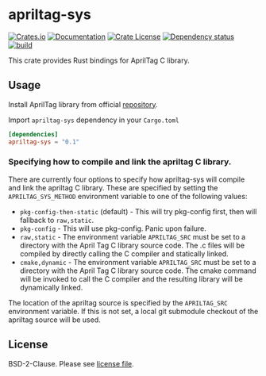 # apriltag-sys

[![Crates.io](https://img.shields.io/crates/v/apriltag-sys.svg)](https://crates.io/crates/apriltag-sys)
[![Documentation](https://docs.rs/apriltag-sys/badge.svg)](https://docs.rs/apriltag-sys/)
[![Crate License](https://img.shields.io/crates/l/apriltag-sys.svg)](https://crates.io/crates/apriltag-sys)
[![Dependency status](https://deps.rs/repo/github/jerry73204/apriltag-sys/status.svg)](https://deps.rs/repo/github/jerry73204/apriltag-sys)
[![build](https://github.com/jerry73204/apriltag-sys/workflows/build/badge.svg?branch=master)](https://github.com/jerry73204/apriltag-sys/actions?query=branch%3Amaster)

This crate provides Rust bindings for AprilTag C library.

## Usage

Install AprilTag library from official [repository](https://github.com/AprilRobotics/apriltag).

Import `apriltag-sys` dependency in your `Cargo.toml`

```toml
[dependencies]
apriltag-sys = "0.1"
```

### Specifying how to compile and link the apriltag C library.

There are currently four options to specify how apriltag-sys will compile and
link the apriltag C library. These are specified by setting the
`APRILTAG_SYS_METHOD` environment variable to one of the following values:

- `pkg-config-then-static` (default) - This will try pkg-config first, then
   will fallback to `raw,static`.
- `pkg-config` - This will use pkg-config. Panic upon failure.
- `raw,static` - The environment variable `APRILTAG_SRC` must be set to a
  directory with the April Tag C library source code. The .c files will be
  compiled by directly calling the C compiler and statically linked.
- `cmake,dynamic` - The environment variable `APRILTAG_SRC` must be set to a
  directory with the April Tag C library source code. The cmake command will be
  invoked to call the C compiler and the resulting library will be dynamically
  linked.

The location of the apriltag source is specified by the `APRILTAG_SRC`
environment variable. If this is not set, a local git submodule checkout of the
apriltag source will be used.

## License

BSD-2-Clause. Please see [license file](LICENSE).
